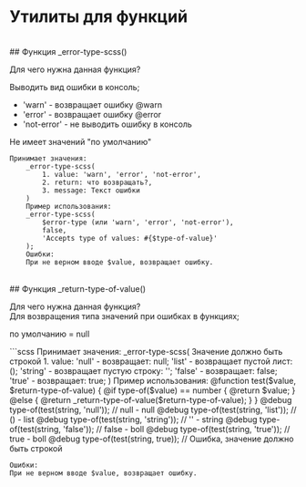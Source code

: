 # Утилиты для функций
<br>
## Функция _error-type-scss()
<p>Для чего нужна данная функция?</p>
<p>Выводить вид ошибки в консоль;</p>
<ul>
    <li>'warn' - возвращает ошибку @warn</li>
    <li>'error' -  возвращает ошибку @error</li>
    <li>'not-error' - не выводить ошибку в консоль</li>
</ul>
<p>Не имеет значений "по умолчанию"</p>
<pre><code>Принимает значения:
    _error-type-scss(
        1. value: 'warn', 'error', 'not-error',
        2. return: что возвращать?,
        3. message: Текст ошибки
    )
    Пример использования:
    _error-type-scss(
        $error-type (или 'warn', 'error', 'not-error'),
        false,
        'Accepts type of values: #{$type-of-value}'
    ); 
    Ошибки:
    При не верном вводе $value, возвращает ошибку.
</code></pre>
<br>
## Функция _return-type-of-value()
<p>Для чего нужна данная функция? <br>
Для возвращения типа значений при ошибках в функциях;</p>
<p>по умолчанию = null</p>
```scss
    Принимает значения:
    _error-type-scss(
        Значение должно быть строкой
        1. value:   'null' - возвращает: null;
                    'list' - возвращает пустой лист: ();
                    'string' - возвращает пустую строку: '';
                    'false' - возвращает: false;
                    'true' - возвращает: true;
    )
    Пример использования:
    @function test($value, $return-type-of-value) {
        @if type-of($value) == number {
            @return $value;
        } @else {
            @return _return-type-of-value($return-type-of-value);
        }
    }
    @debug type-of(test(string, 'null')); // null - null
    @debug type-of(test(string, 'list')); // () - list
    @debug type-of(test(string, 'string')); // '' - string
    @debug type-of(test(string, 'false')); // false - boll
    @debug type-of(test(string, 'true')); // true - boll
    @debug type-of(test(string, true)); // Ошибка, значение должно быть строкой

    Ошибки:
    При не верном вводе $value, возвращает ошибку.
```
